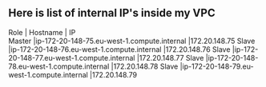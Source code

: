 ## Here is list of internal IP's inside my VPC

Role   |    Hostname                                |   IP         
Master |ip-172-20-148-75.eu-west-1.compute.internal |172.20.148.75
Slave  |ip-172-20-148-76.eu-west-1.compute.internal |172.20.148.76
Slave  |ip-172-20-148-77.eu-west-1.compute.internal |172.20.148.77
Slave  |ip-172-20-148-78.eu-west-1.compute.internal |172.20.148.78
Slave  |ip-172-20-148-79.eu-west-1.compute.internal |172.20.148.79
